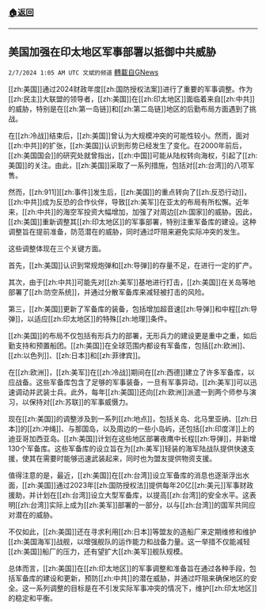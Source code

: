 ###  [:house:返回](README.md)
---


## 美国加强在印太地区军事部署以抵御中共威胁
`2/7/2024 1:05 AM UTC 文斌的频道` [轉載自GNews](https://gnews.org/articles/2287620)

[[zh:美国]]通过2024财政年度[[zh:国防授权法案]]进行了重要的军事调整。作为[[zh:民主]]大联盟的领导者，[[zh:美国]]在[[zh:印太地区]]面临着来自[[zh:中共]]的威胁，特别是在[[zh:第一岛链]]和[[zh:第二岛链]]地区的后勤布局方面遇到了挑战。

在[[zh:冷战]]结束后，[[zh:美国]]曾认为大规模冲突的可能性较小。然而，面对[[zh:中共]]的扩张，[[zh:美国]]认识到形势已经发生了变化。在2000年前后，[[zh:美国国会]]的研究处就曾指出，[[zh:中国]]可能从陆权转向海权，引起了[[zh:美国]]的关注。由此，[[zh:美国]]采取了一系列措施，包括对[[zh:台湾]]的八项军售。

然而，[[zh:911]][[zh:事件]]发生后，[[zh:美国]]的重点转向了[[zh:反恐行动]]，[[zh:中共]]成为反恐的合作伙伴，导致[[zh:美军]]在亚太的布局有所松懈。近年来，[[zh:中共]]的海空军投资大幅增加，加强了对周边[[zh:国家]]的威胁。因此，[[zh:美国]]重新调整其[[zh:印太地区]]的军事部署，特别注重军备库的建设。这种调整旨在提前准备，防范潜在的威胁，同时通过吓阻来避免实际冲突的发生。

这些调整体现在三个关键方面。

首先，[[zh:美国]]认识到常规炮弹和[[zh:导弹]]的存量不足，在进行一定的扩产。

其次，由于[[zh:中共]]可能先对[[zh:美军]]基地进行打击，[[zh:美国]]在关岛等地部署了[[zh:防空系统]]，并通过分散军备库来减轻被打击的风险。

第三，[[zh:美国]]更新了军备库的装备，包括增加超音速[[zh:导弹]]和中程[[zh:导弹]]，以适应[[zh:印太地区]]的特殊[[zh:地理]]条件。

[[zh:美国]]的布局不仅包括有形兵力的部署，无形兵力的建设更是重中之重，如后勤支持和预置船团。[[zh:美国]]在全球范围内都设有军备库，包括[[zh:欧洲]]、[[zh:以色列]]、[[zh:日本]]和[[zh:菲律宾]]。

在[[zh:欧洲]]，[[zh:美军]]在[[zh:冷战]]期间在[[zh:西德]]建立了许多军备库，以应战备。这些军备库包含了足够的军事装备，一旦有军事异动，[[zh:美军]]可以迅速调动并武装士兵。此外，每年[[zh:美国]]还向[[zh:欧洲]]派遣一到两个师参与演习，以保持对[[zh:苏联]]的军事威慑力。

现在[[zh:美国]]的调整涉及到一系列[[zh:地点]]，包括关岛、北马里亚纳、[[zh:日本]]的[[zh:冲绳]]、与那国岛，以及周边的一些小岛屿，还包括[[zh:印度洋]]上的迪亚哥加西亚岛。[[zh:美国]]计划在这些地区部署夜鹰中长程[[zh:导弹]]，并新增130个军备库。这些军备库的设立旨在为[[zh:美军]]轻装的海军陆战队提供快速支援，使其在需要时能够迅速武装起来，同时也为盟友提供物资支援。

值得注意的是，最近，[[zh:美国]]在[[zh:台湾]]设立军备库的消息也逐渐浮出水面，[[zh:美国]]通过2023年[[zh:国防授权法]]提供每年20亿[[zh:美元]]军事财政援助，并计划在[[zh:台湾]]设立大型军备库，以提高[[zh:台湾]]的安全水平。这表明[[zh:台湾]]实际上成为[[zh:美军]]部署的一部分，以与[[zh:台湾]]的国军共同应对潜在的威胁。

不仅如此，[[zh:美国]]还在寻求利用[[zh:日本]]等盟友的造船厂来定期维修和维护[[zh:美国海军]]战舰，以增强舰队的运作能力和战备力量。这一举措不仅能减轻[[zh:美国]]船厂的压力，还有望扩大[[zh:美军]]舰队规模。

总体而言，[[zh:美国]]在[[zh:印太地区]]的军事调整和准备旨在通过各种手段，包括军备库的建设和更新，预防[[zh:中共]]的潜在威胁，并通过吓阻来确保地区的安全。这一系列调整的目标是在不引发实际军事冲突的情况下，维护[[zh:印太地区]]的稳定和平衡。
